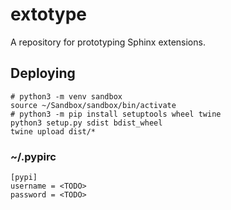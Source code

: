 # extotype

A repository for prototyping Sphinx extensions.

## Deploying

```
# python3 -m venv sandbox
source ~/Sandbox/sandbox/bin/activate
# python3 -m pip install setuptools wheel twine
python3 setup.py sdist bdist_wheel
twine upload dist/*
```

### ~/.pypirc

```
[pypi]
username = <TODO>
password = <TODO>
```
